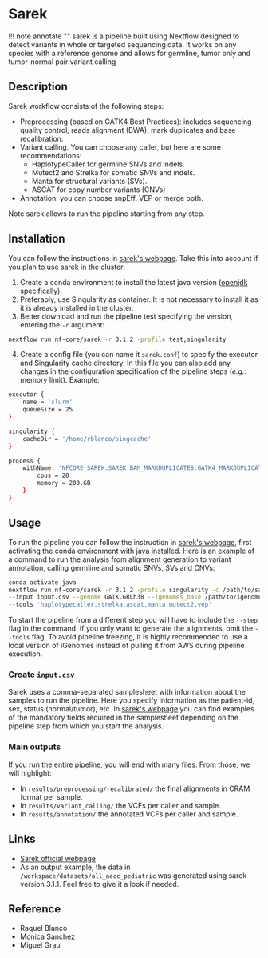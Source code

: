
# Sarek

!!! note annotate ""
	sarek is a pipeline built using Nextflow designed to detect variants in whole or targeted sequencing data. It works on any species with a
	reference genome and allows for germline, tumor only and tumor-normal pair variant calling
	
## Description
Sarek workflow consists of the following steps:
- Preprocessing (based on GATK4 Best Practices): includes sequencing quality control, reads alignment (BWA), mark duplicates and base recalibration. 
- Variant calling. You can choose any caller, but here are some recommendations: 
	- HaplotypeCaller for germline SNVs and indels.
	- Mutect2 and Strelka for somatic SNVs and indels.
	- Manta for structural variants (SVs).
	- ASCAT for copy number variants (CNVs)
- Annotation: you can choose snpEff, VEP or merge both.

Note sarek allows to run the pipeline starting from any step.
## Installation
You can follow the instructions in [sarek's webpage](https://nf-co.re/sarek#quick-start). Take this into account if you plan to use sarek in the cluster:
1. Create a conda environment to install the latest java version ([openjdk](https://anaconda.org/conda-forge/openjdk) specifically).
2. Preferably, use Singularity as container. It is not necessary to install it as it is already installed in the cluster. 
3. Better download and run the pipeline test specifying the version, entering the `-r` argument:
```sh
nextflow run nf-core/sarek -r 3.1.2 -profile test,singularity
```
4. Create a config file (you can name it `sarek.conf`) to specify the executor and Singularity cache directory. In this file you can also add any changes in the configuration specification of the pipeline steps (*e.g.*: memory limit). Example: 
```sh
executor {
    name = 'slurm'
    queueSize = 25
}

singularity {
    cacheDir = '/home/rblanco/singcache'
}

process {
    withName: 'NFCORE_SAREK:SAREK:BAM_MARKDUPLICATES:GATK4_MARKDUPLICATES' {
        cpus = 28
        memory = 200.GB
    }
}
```
## Usage
To run the pipeline you can follow the instruction in [sarek's webpage](https://nf-co.re/sarek/3.1.2/usage#running-the-pipeline), first activating the conda environment with java installed. Here is an example of a command to run the analysis from alignment generation to variant annotation, calling germline and somatic SNVs, SVs and CNVs:
```sh
conda activate java
nextflow run nf-core/sarek -r 3.1.2 -profile singularity -c /path/to/sarek.conf \
--input input.csv --genome GATK.GRCh38 --igenomes_base /path/to/igenomes/ \
--tools 'haplotypecaller,strelka,ascat,manta,mutect2,vep' 
```
To start the pipeline from a different step you will have to include the `--step` flag in the command. If you only want to generate the alignments, omit the `--tools` flag. 
To avoid pipeline freezing, it is highly recommended to use a local version of iGenomes instead of pulling it from AWS during pipeline execution.
### Create `input.csv`
Sarek uses a comma-separated samplesheet with information about the samples to run the pipeline. Here you specify information as the patient-id, sex, status (normal/tumor), etc. In [sarek's webpage](https://nf-co.re/sarek/3.1.2/usage#running-the-pipeline) you can find examples of the mandatory fields required in the samplesheet depending on the pipeline step from which you start the analysis. 
### Main outputs
If you run the entire pipeline, you will end with many files. From those, we will highlight:
- In  `results/preprocessing/recalibrated/` the final alignments in CRAM format per sample. 
- In `results/variant_calling/` the VCFs per caller and sample.
- In `results/annotation/` the annotated VCFs per caller and sample.
## Links
- [Sarek official webpage](https://nf-co.re/sarek/3.1.2)
- As an output example, the data in `/workspace/datasets/all_aecc_pediatric` was generated using sarek version 3.1.1. Feel free to give it a look if needed. 
## Reference
- Raquel Blanco
- Monica Sanchez
- Miguel Grau
